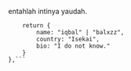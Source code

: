 entahlah intinya yaudah.

```const balxzz = () => {
    return {
        name: "iqbal" | "balxzz",
        country: "Isekai",
        bio: "I do not know."
    }
},```
